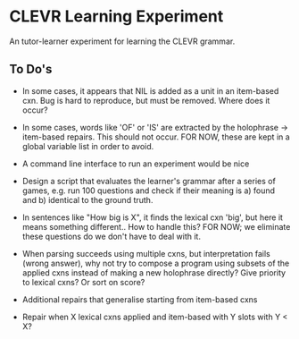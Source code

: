 # CLEVR Learning Experiment

An tutor-learner experiment for learning the CLEVR grammar.

## To Do's

 - In some cases, it appears that NIL is added as a unit in an item-based cxn. Bug is hard to reproduce, but must be removed. Where does it occur?

 - In some cases, words like 'OF' or 'IS' are extracted by the holophrase -> item-based repairs. This should not occur. FOR NOW, these are kept in a global variable list in order to avoid.

 - A command line interface to run an experiment would be nice

 - Design a script that evaluates the learner's grammar after a series of games, e.g. run 100 questions and check if their meaning is a) found and b) identical to the ground truth.

 - In sentences like "How big is X", it finds the lexical cxn 'big', but here it means something different.. How to handle this? FOR NOW; we eliminate these questions do we don't have to deal with it.

 - When parsing succeeds using multiple cxns, but interpretation fails (wrong answer), why not try to compose a program using subsets of the applied cxns instead of making a new holophrase directly? Give priority to lexical cxns? Or sort on score?

 - Additional repairs that generalise starting from item-based cxns

 - Repair when X lexical cxns applied and item-based with Y slots with Y < X?
